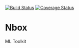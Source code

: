 [![Build Status](https://travis-ci.com/icodeai/nbox.svg?branch=databases_postgres)](https://travis-ci.com/icodeai/nbox) [![Coverage Status](https://coveralls.io/repos/github/icodeai/nbox/badge.svg?branch=databases_postgres)](https://coveralls.io/github/icodeai/nbox?branch=databases_postgres)

# Nbox
ML Toolkit
